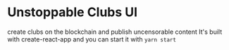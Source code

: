 # Unstoppable Clubs UI 
create clubs on the blockchain and publish uncensorable content
It's built with create-react-app and you can start it with `yarn start`

